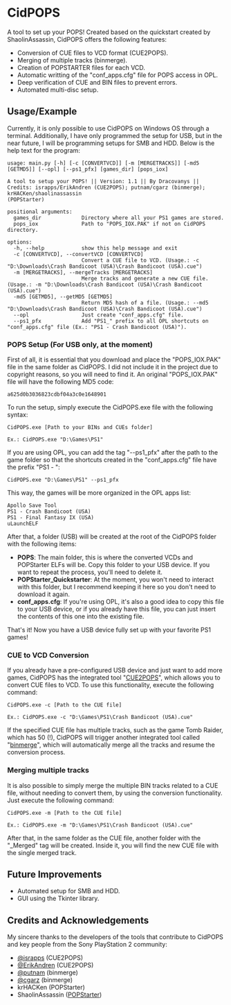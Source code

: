 
# CidPOPS

A tool to set up your POPS! Created based on the quickstart created by ShaolinAssassin, CidPOPS offers the following features:

 - Conversion of CUE files to VCD format (CUE2POPS).
 - Merging of multiple tracks (binmerge).
 - Creation of POPSTARTER files for each VCD.
 - Automatic writting of the "conf_apps.cfg" file for POPS access in OPL.
 - Deep verification of CUE and BIN files to prevent errors.
 - Automated multi-disc setup.

## Usage/Example

Currently, it is only possible to use CidPOPS on Windows OS through a terminal. Additionally, I have only programmed the setup for USB, but in the near future, I will be programming setups for SMB and HDD. Below is the help text for the program:

```
usage: main.py [-h] [-c [CONVERTVCD]] [-m [MERGETRACKS]] [-md5 [GETMD5]] [--opl] [--ps1_pfx] [games_dir] [pops_iox]

A tool to setup your POPS! || Version: 1.1 || By Dracovanys || Credits: israpps/ErikAndren (CUE2POPS); putnam/cgarz (binmerge); krHACKen/shaolinassassin
(POPStarter)

positional arguments:
  games_dir             Directory where all your PS1 games are stored.
  pops_iox              Path to "POPS_IOX.PAK" if not on CidPOPS directory.

options:
  -h, --help            show this help message and exit
  -c [CONVERTVCD], --convertVCD [CONVERTVCD]
                        Convert a CUE file to VCD. (Usage.: -c "D:\Downloads\Crash Bandicoot (USA)\Crash Bandicoot (USA).cue")
  -m [MERGETRACKS], --mergeTracks [MERGETRACKS]
                        Merge tracks and generate a new CUE file. (Usage.: -m "D:\Downloads\Crash Bandicoot (USA)\Crash Bandicoot (USA).cue")
  -md5 [GETMD5], --getMD5 [GETMD5]
                        Return MD5 hash of a file. (Usage.: --md5 "D:\Downloads\Crash Bandicoot (USA)\Crash Bandicoot (USA).cue")
  --opl                 Just create "conf_apps.cfg" file.
  --ps1_pfx             Add "PS1_" prefix to all OPL shortcuts on "conf_apps.cfg" file (Ex.: "PS1 - Crash Bandicoot (USA)").
```

### POPS Setup (For USB only, at the moment)

First of all, it is essential that you download and place the "POPS_IOX.PAK" file in the same folder as CidPOPS. I did not include it in the project due to copyright reasons, so you will need to find it. An original "POPS_IOX.PAK" file will have the following MD5 code:

```
a625d0b3036823cdbf04a3c0e1648901
```

To run the setup, simply execute the CidPOPS.exe file with the following syntax:

```
CidPOPS.exe [Path to your BINs and CUEs folder]

Ex.: CidPOPS.exe "D:\Games\PS1"
```

If you are using OPL, you can add the tag "--ps1_pfx" after the path to the game folder so that the shortcuts created in the "conf_apps.cfg" file have the prefix "PS1 - ":

```
CidPOPS.exe "D:\Games\PS1" --ps1_pfx
```

This way, the games will be more organized in the OPL apps list:

```
Apollo Save Tool
PS1 - Crash Bandicoot (USA)
PS1 - Final Fantasy IX (USA)
uLaunchELF
```

After that, a folder (USB) will be created at the root of the CidPOPS folder with the following items:

 - **POPS**: The main folder, this is where the converted VCDs and POPStarter ELFs will be. Copy this folder to your USB device. If you want to repeat the process, you'll need to delete it.
 - **POPStarter_Quickstarter**: At the moment, you won't need to interact with this folder, but I recommend keeping it here so you don't need to download it again.
 - **conf_apps.cfg**: If you're using OPL, it's also a good idea to copy this file to your USB device, or if you already have this file, you can just insert the contents of this one into the existing file.

That's it! Now you have a USB device fully set up with your favorite PS1 games!

### CUE to VCD Conversion

If you already have a pre-configured USB device and just want to add more games, CidPOPS has the integrated tool "[CUE2POPS](https://github.com/israpps/cue2pops)", which allows you to convert CUE files to VCD. To use this functionality, execute the following command:

```
CidPOPS.exe -c [Path to the CUE file]

Ex.: CidPOPS.exe -c "D:\Games\PS1\Crash Bandicoot (USA).cue"
```

If the specified CUE file has multiple tracks, such as the game Tomb Raider, which has 50 (!), CidPOPS will trigger another integrated tool called "[binmerge](https://github.com/putnam/binmerge)", which will automatically merge all the tracks and resume the conversion process.

### Merging multiple tracks

It is also possible to simply merge the multiple BIN tracks related to a CUE file, without needing to convert them, by using the conversion functionality. Just execute the following command:

```
CidPOPS.exe -m [Path to the CUE file]

Ex.: CidPOPS.exe -m "D:\Games\PS1\Crash Bandicoot (USA).cue"
```

After that, in the same folder as the CUE file, another folder with the "_Merged" tag will be created. Inside it, you will find the new CUE file with the single merged track.

## Future Improvements

 - Automated setup for SMB and HDD.
 - GUI using the Tkinter library.

## Credits and Acknowledgements

My sincere thanks to the developers of the tools that contribute to CidPOPS and key people from the Sony PlayStation 2 community:

- [@israpps](https://github.com/israpps) (CUE2POPS)
- [@ErikAndren](https://github.com/ErikAndren) (CUE2POPS)
- [@putnam](https://github.com/putnam) (binmerge)
- [@cgarz](https://github.com/cgarz) (binmerge)
- krHACKen (POPStarter)
- ShaolinAssassin ([POPStarter](https://bitbucket.org/ShaolinAssassin/popstarter-documentation-stuff/wiki/Home))

